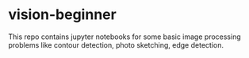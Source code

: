 # vision-beginner
This repo contains jupyter notebooks for some basic image processing problems like contour detection, photo sketching, edge detection.
